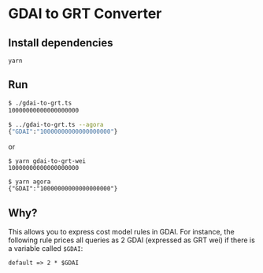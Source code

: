 # GDAI to GRT Converter

## Install dependencies

```
yarn
```

## Run

```sh
$ ./gdai-to-grt.ts
10000000000000000000

$ ../gdai-to-grt.ts --agora
{"GDAI":"10000000000000000000"}
```
or
```
$ yarn gdai-to-grt-wei
10000000000000000000

$ yarn agora
{"GDAI":"10000000000000000000"}
```

## Why?

This allows you to express cost model rules in GDAI. For instance, the
following rule prices all queries as 2 GDAI (expressed as GRT wei) if there
is a variable called `$GDAI`:

```
default => 2 * $GDAI
```